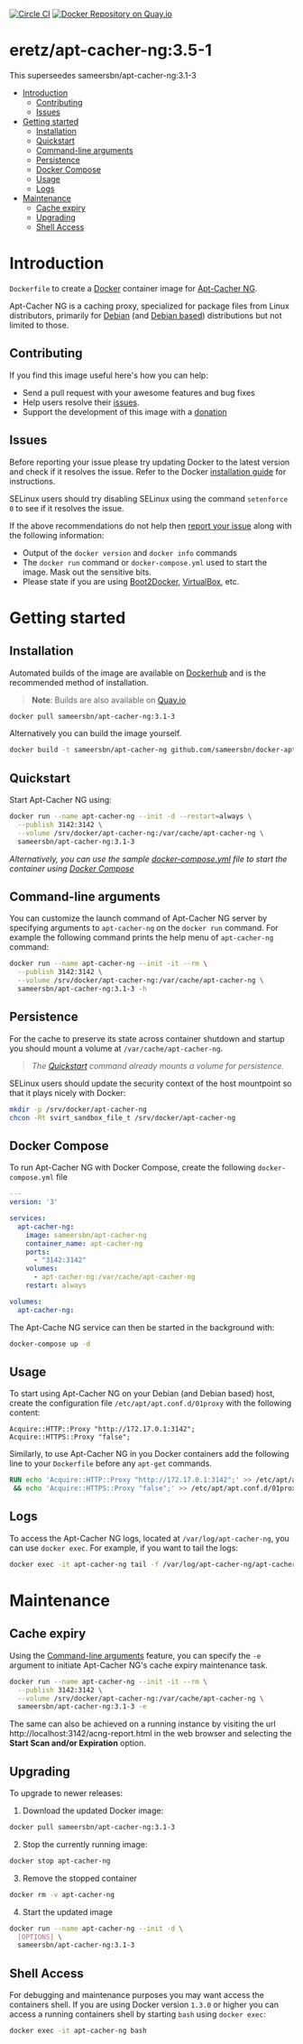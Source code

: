 [![Circle CI](https://circleci.com/gh/sameersbn/docker-apt-cacher-ng.svg?style=shield)](https://circleci.com/gh/sameersbn/docker-apt-cacher-ng) [![Docker Repository on Quay.io](https://quay.io/repository/sameersbn/apt-cacher-ng/status "Docker Repository on Quay.io")](https://quay.io/repository/sameersbn/apt-cacher-ng)

# eretz/apt-cacher-ng:3.5-1

This superseedes sameersbn/apt-cacher-ng:3.1-3

- [Introduction](#introduction)
  - [Contributing](#contributing)
  - [Issues](#issues)
- [Getting started](#getting-started)
  - [Installation](#installation)
  - [Quickstart](#quickstart)
  - [Command-line arguments](#command-line-arguments)
  - [Persistence](#persistence)
  - [Docker Compose](#docker-compose)
  - [Usage](#usage)
  - [Logs](#logs)
- [Maintenance](#maintenance)
  - [Cache expiry](#cache-expiry)
  - [Upgrading](#upgrading)
  - [Shell Access](#shell-access)

# Introduction

`Dockerfile` to create a [Docker](https://www.docker.com/) container image for [Apt-Cacher NG](https://www.unix-ag.uni-kl.de/~bloch/acng/).

Apt-Cacher NG is a caching proxy, specialized for package files from Linux distributors, primarily for [Debian](http://www.debian.org/) (and [Debian based](https://en.wikipedia.org/wiki/List_of_Linux_distributions#Debian-based)) distributions but not limited to those.

## Contributing

If you find this image useful here's how you can help:

- Send a pull request with your awesome features and bug fixes
- Help users resolve their [issues](../../issues?q=is%3Aopen+is%3Aissue).
- Support the development of this image with a [donation](http://www.damagehead.com/donate/)

## Issues

Before reporting your issue please try updating Docker to the latest version and check if it resolves the issue. Refer to the Docker [installation guide](https://docs.docker.com/installation) for instructions.

SELinux users should try disabling SELinux using the command `setenforce 0` to see if it resolves the issue.

If the above recommendations do not help then [report your issue](../../issues/new) along with the following information:

- Output of the `docker version` and `docker info` commands
- The `docker run` command or `docker-compose.yml` used to start the image. Mask out the sensitive bits.
- Please state if you are using [Boot2Docker](http://www.boot2docker.io), [VirtualBox](https://www.virtualbox.org), etc.

# Getting started

## Installation

Automated builds of the image are available on [Dockerhub](https://hub.docker.com/r/sameersbn/apt-cacher-ng) and is the recommended method of installation.

> **Note**: Builds are also available on [Quay.io](https://quay.io/repository/sameersbn/apt-cacher-ng)

```bash
docker pull sameersbn/apt-cacher-ng:3.1-3
```

Alternatively you can build the image yourself.

```bash
docker build -t sameersbn/apt-cacher-ng github.com/sameersbn/docker-apt-cacher-ng
```

## Quickstart

Start Apt-Cacher NG using:

```bash
docker run --name apt-cacher-ng --init -d --restart=always \
  --publish 3142:3142 \
  --volume /srv/docker/apt-cacher-ng:/var/cache/apt-cacher-ng \
  sameersbn/apt-cacher-ng:3.1-3
```

*Alternatively, you can use the sample [docker-compose.yml](docker-compose.yml) file to start the container using [Docker Compose](https://docs.docker.com/compose/)*

## Command-line arguments

You can customize the launch command of Apt-Cacher NG server by specifying arguments to `apt-cacher-ng` on the `docker run` command. For example the following command prints the help menu of `apt-cacher-ng` command:

```bash
docker run --name apt-cacher-ng --init -it --rm \
  --publish 3142:3142 \
  --volume /srv/docker/apt-cacher-ng:/var/cache/apt-cacher-ng \
  sameersbn/apt-cacher-ng:3.1-3 -h
```

## Persistence

For the cache to preserve its state across container shutdown and startup you should mount a volume at `/var/cache/apt-cacher-ng`.

> *The [Quickstart](#quickstart) command already mounts a volume for persistence.*

SELinux users should update the security context of the host mountpoint so that it plays nicely with Docker:

```bash
mkdir -p /srv/docker/apt-cacher-ng
chcon -Rt svirt_sandbox_file_t /srv/docker/apt-cacher-ng
```

## Docker Compose

To run Apt-Cacher NG with Docker Compose, create the following `docker-compose.yml` file

```yaml
---
version: '3'

services:
  apt-cacher-ng:
    image: sameersbn/apt-cacher-ng
    container_name: apt-cacher-ng
    ports:
      - "3142:3142"
    volumes:
      - apt-cacher-ng:/var/cache/apt-cacher-ng
    restart: always

volumes:
  apt-cacher-ng:
```

The Apt-Cache NG service can then be started in the background with:

```bash
docker-compose up -d
```

## Usage

To start using Apt-Cacher NG on your Debian (and Debian based) host, create the configuration file `/etc/apt/apt.conf.d/01proxy` with the following content:

```config
Acquire::HTTP::Proxy "http://172.17.0.1:3142";
Acquire::HTTPS::Proxy "false";
```

Similarly, to use Apt-Cacher NG in you Docker containers add the following line to your `Dockerfile` before any `apt-get` commands.

```dockerfile
RUN echo 'Acquire::HTTP::Proxy "http://172.17.0.1:3142";' >> /etc/apt/apt.conf.d/01proxy \
 && echo 'Acquire::HTTPS::Proxy "false";' >> /etc/apt/apt.conf.d/01proxy
```

## Logs

To access the Apt-Cacher NG logs, located at `/var/log/apt-cacher-ng`, you can use `docker exec`. For example, if you want to tail the logs:

```bash
docker exec -it apt-cacher-ng tail -f /var/log/apt-cacher-ng/apt-cacher.log
```

# Maintenance

## Cache expiry

Using the [Command-line arguments](#command-line-arguments) feature, you can specify the `-e` argument to initiate Apt-Cacher NG's cache expiry maintenance task.

```bash
docker run --name apt-cacher-ng --init -it --rm \
  --publish 3142:3142 \
  --volume /srv/docker/apt-cacher-ng:/var/cache/apt-cacher-ng \
  sameersbn/apt-cacher-ng:3.1-3 -e
```

The same can also be achieved on a running instance by visiting the url http://localhost:3142/acng-report.html in the web browser and selecting the **Start Scan and/or Expiration** option.

## Upgrading

To upgrade to newer releases:

  1. Download the updated Docker image:

  ```bash
  docker pull sameersbn/apt-cacher-ng:3.1-3
  ```

  2. Stop the currently running image:

  ```bash
  docker stop apt-cacher-ng
  ```

  3. Remove the stopped container

  ```bash
  docker rm -v apt-cacher-ng
  ```

  4. Start the updated image

  ```bash
  docker run --name apt-cacher-ng --init -d \
    [OPTIONS] \
    sameersbn/apt-cacher-ng:3.1-3
  ```

## Shell Access

For debugging and maintenance purposes you may want access the containers shell. If you are using Docker version `1.3.0` or higher you can access a running containers shell by starting `bash` using `docker exec`:

```bash
docker exec -it apt-cacher-ng bash
```

